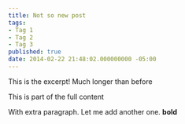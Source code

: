 ```yaml
---
title: Not so new post
tags:
- Tag 1
- Tag 2
- Tag 3
published: true
date: 2014-02-22 21:48:02.000000000 -05:00
---
```

This is the excerpt! Much longer than before

This is part of the full content

With extra paragraph. Let me add another one. **bold**
